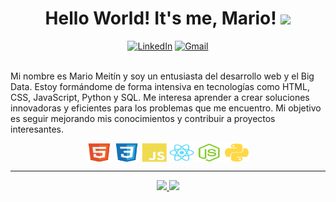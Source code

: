 <h1 align="center"> Hello World! It's me, Mario! <img height="40em" src="https://user-images.githubusercontent.com/119697744/222236823-6d72674d-a741-4eae-897f-3a394432de8a.png" /> </h1> 

<div id="social" align="center">
  <a href="https://www.linkedin.com/in/mariomeitin/" target="_blank" data-description="LinkedIn" data-fontawesome-unicode-icon="f08c" data-color="#0a66c2"><img src="https://img.shields.io/badge/-LinkedIn-%230077B5?style=for-the-badge&logo=linkedin&logoColor=white" alt="LinkedIn" target="_blank"></a>
  <a href="mailto:mario.meitin.alvarez@gmail.com" target="_blank" data-description="Mail" data-fontawesome-unicode-icon="f08c" data-color="#0a66c2"><img src="https://img.shields.io/badge/-Email-c14438?style=for-the-badge&logo=Gmail&logoColor=white&link=mailto:edu2andrade@gmail.com" alt="Gmail" target="_blank"></a>
</div>

<br>

Mi nombre es Mario Meitín y soy un entusiasta del desarrollo web y el Big Data. Estoy formándome de forma intensiva en tecnologías como HTML, CSS, JavaScript, Python y SQL. Me interesa aprender a crear soluciones innovadoras y eficientes para los problemas que me encuentro. Mi objetivo es seguir mejorando mis conocimientos y contribuir a proyectos interesantes.

<div align="center">
  <img align="center" alt="HTML" title="HTML 5" height="30" width="40" src="https://raw.githubusercontent.com/devicons/devicon/master/icons/html5/html5-original.svg">
  <img align="center" alt="CSS" title="CSS 3" height="30" width="40" src="https://raw.githubusercontent.com/devicons/devicon/master/icons/css3/css3-original.svg">
  <img align="center" alt="JavaScript" title="JavaScript" height="30" width="40" src="https://raw.githubusercontent.com/devicons/devicon/master/icons/javascript/javascript-plain.svg">
  <img align="center" alt="React" title="React" height="30" width="40" src="https://raw.githubusercontent.com/devicons/devicon/master/icons/react/react-original.svg">
  <img align="center" alt="NodeJS" title="NodeJS" height="30" width="40" src="https://raw.githubusercontent.com/devicons/devicon/master/icons/nodejs/nodejs-plain.svg">
  <img align="center" alt="Python" title="Python" height="30" width="40" src="https://raw.githubusercontent.com/devicons/devicon/master/icons/python/python-plain.svg">
</div>

---

<div align="center">
  <a href="https://github.com/mmeitin" onmouseover="this.style.textDecoration='none'">
    <img height="180em" src="[https://github-readme-stats.vercel.app](https://github-readme-stats-git-masterrstaa-rickstaa.vercel.app)/api?username=mmeitin&show_icons=true&theme=omni&include_all_commits=true&count_private=true" />
    <img height="180em" src="[https://github-readme-stats.vercel.app](https://github-readme-stats-git-masterrstaa-rickstaa.vercel.app)/api/top-langs/?username=mmeitin&layout=compact&langs_count=7&theme=omni" />
  </a>  
</div> 
